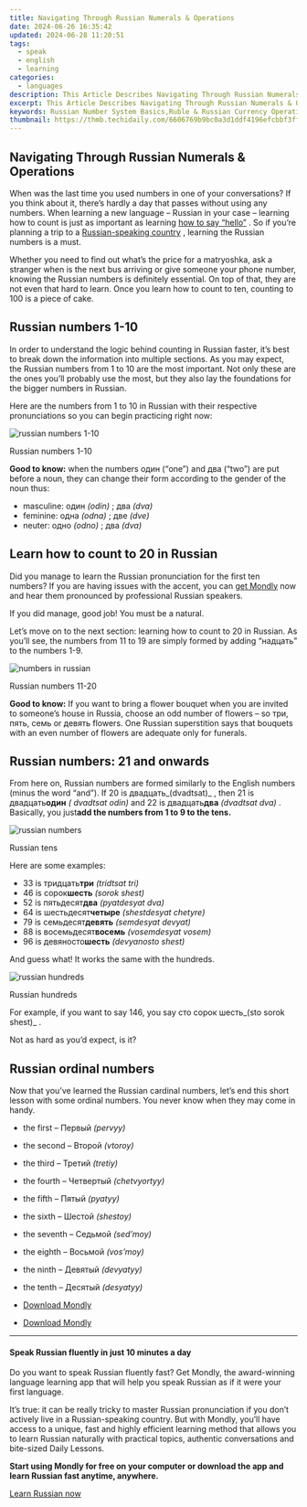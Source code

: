 ```yaml
---
title: Navigating Through Russian Numerals & Operations
date: 2024-06-26 16:35:42
updated: 2024-06-28 11:20:51
tags:
  - speak
  - english
  - learning
categories:
  - languages
description: This Article Describes Navigating Through Russian Numerals & Operations
excerpt: This Article Describes Navigating Through Russian Numerals & Operations
keywords: Russian Number System Basics,Ruble & Russian Currency Operations,Russian Math Education Tools,Multilingual Numerical Calculations (Including Russian),Cyrillic Numerical Notation Guide,Russian Math Games & Learning Apps,Currency Conversion Software (Including Ruble)
thumbnail: https://thmb.techidaily.com/6606769b9bc0a3d1ddf4196efcbbf3ffe5de655763795273378c61959dacb46a.jpg
---
```


## Navigating Through Russian Numerals & Operations

 When was the last time you used numbers in one of your conversations? If you think about it, there’s hardly a day that passes without using any numbers. When learning a new language – Russian in your case – learning how to count is just as important as learning [how to say “hello”](https://shop.mondly.com/affiliate.php?ACCOUNT=ATISTUDI&AFFILIATE=108875&PATH=https://www.mondly.com?AFFILIATE=108875) . So if you’re planning a trip to a [Russian-speaking country](https://shop.mondly.com/affiliate.php?ACCOUNT=ATISTUDI&AFFILIATE=108875&PATH=https://www.mondly.com?AFFILIATE=108875) , learning the Russian numbers is a must.

 Whether you need to find out what’s the price for a matryoshka, ask a stranger when is the next bus arriving or give someone your phone number, knowing the Russian numbers is definitely essential. On top of that, they are not even that hard to learn. Once you learn how to count to ten, counting to 100 is a piece of cake.

## Russian numbers 1-10

 In order to understand the logic behind counting in Russian faster, it’s best to break down the information into multiple sections. As you may expect, the Russian numbers from 1 to 10 are the most important. Not only these are the ones you’ll probably use the most, but they also lay the foundations for the bigger numbers in Russian.

 Here are the numbers from 1 to 10 in Russian with their respective pronunciations so you can begin practicing right now:

![russian numbers 1-10](https://edge.mondly.com/blog/wp-content/uploads/2020/04/russian-numbers-1-10-600x424.jpg "Russian Numbers - Learn How To Count In Russian 2")

 Russian numbers 1-10

**Good to know:** when the numbers один (“one”) and два (“two”) are put before a noun, they can change their form according to the gender of the noun thus:

* masculine: один _(odin)_ ; два _(dva)_
* feminine: одна _(odna)_ ; две _(dve)_
* neuter: одно _(odno)_ ; два _(dva)_

## Learn how to count to 20 in Russian

 Did you manage to learn the Russian pronunciation for the first ten numbers? If you are having issues with the accent, you can [get Mondly](https://app.adjust.io/5ixfg4k?campaign=blog-post-id-4729&fallback=https%3A%2F%2Fapp.mondly.com?avangate%5Fsrc=blog-post-id-4729?mother%5Flang=en%5Fus?target%5Flang=ru&redirect%5Fandroid=https%3A%2F%2Fplay.google.com%2Fstore%2Fapps%2Fdetails%3Fid%3Dcom.atistudios.mondly.languages&redirect%5Fios=https%3A%2F%2Fitunes.apple.com%2Fapp%2Fid987873536&redirect%5Fmacos=https%3A%2F%2Fapp.mondly.com?avangate%5Fsrc=blog-post-id-4729?mother%5Flang=en%5Fus?target%5Flang=ru) now and hear them pronounced by professional Russian speakers.

If you did manage, good job! You must be a natural.

 Let’s move on to the next section: learning how to count to 20 in Russian. As you’ll see, the numbers from 11 to 19 are simply formed by adding “надцать” to the numbers 1-9.

![numbers in russian](https://edge.mondly.com/blog/wp-content/uploads/2020/04/numbers-in-russian-600x424.jpg "Russian Numbers - Learn How To Count In Russian 3")

 Russian numbers 11-20

**Good to know:** If you want to bring a flower bouquet when you are invited to someone’s house in Russia, choose an odd number of flowers – so три, пять, семь or девять flowers. One Russian superstition says that bouquets with an even number of flowers are adequate only for funerals.

## Russian numbers: 21 and onwards

 From here on, Russian numbers are formed similarly to the English numbers (minus the word “and”). If 20 is двадцать_(dvadtsat)_ , then 21 is двадцать**один** _(_ _dvadtsat odin)_ and 22 is двадцать**два** _(dvadtsat dva)_ . Basically, you just**add the numbers from 1 to 9 to the tens.**

![russian numbers](https://edge.mondly.com/blog/wp-content/uploads/2020/04/russian-numbers-600x424.jpg "Russian Numbers - Learn How To Count In Russian 4")

 Russian tens

Here are some examples:

* 33 is тридцать**три** _(tridtsat tri)_
* 46 is сорок**шесть** _(sorok shest)_
* 52 is пятьдесят**два** _(pyatdesyat dva)_
* 64 is шестьдесят**четыре** _(shestdesyat chetyre)_
* 79 is семьдесят**девять** _(semdesyat devyat)_
* 88 is восемьдесят**восемь** _(vosemdesyat vosem)_
* 96 is девяносто**шесть** _(devyanosto shest)_

And guess what! It works the same with the hundreds.

![russian hundreds](https://edge.mondly.com/blog/wp-content/uploads/2020/04/russian-hundreds-600x424.jpg "Russian Numbers - Learn How To Count In Russian 5")

 Russian hundreds

 For example, if you want to say 146, you say сто сорок шесть_(sto sorok shest)_ .

Not as hard as you’d expect, is it?

## Russian ordinal numbers

 Now that you’ve learned the Russian cardinal numbers, let’s end this short lesson with some ordinal numbers. You never know when they may come in handy.

* the first – Первый _(pervyy)_
* the second – Второй _(vtoroy)_
* the third – Третий _(tretiy)_
* the fourth – Четвертый _(chetvyortyy)_
* the fifth – Пятый _(pyatyy)_
* the sixth – Шестой _(shestoy)_
* the seventh – Седьмой _(sed’moy)_
* the eighth – Восьмой _(vos’moy)_
* the ninth – Девятый _(devyatyy)_
* the tenth – Десятый _(desyatyy)_

* [Download Mondly](https://www.facebook.com/sharer/sharer.php?u=https%3A%2F%2Fwww.mondly.com%2Fblog%2Frussian-numbers%2F&t=Russian+Numbers+%E2%80%93+Learn+How+to+Count+in+Russian "Share on Facebook")
* [Download Mondly](https://shop.mondly.com/affiliate.php?ACCOUNT=ATISTUDI&AFFILIATE=108875&PATH=https://www.mondly.com?AFFILIATE=108875)

---

#### Speak Russian fluently in just 10 minutes a day

 Do you want to speak Russian fluently fast? Get Mondly, the award-winning language learning app that will help you speak Russian as if it were your first language.

 It’s true: it can be really tricky to master Russian pronunciation if you don’t actively live in a Russian-speaking country. But with Mondly, you’ll have access to a unique, fast and highly efficient learning method that allows you to learn Russian naturally with practical topics, authentic conversations and bite-sized Daily Lessons.

 **Start using Mondly for free on your computer or download the app and learn Russian fast anytime, anywhere.**

[Learn Russian now](https://adjt.mondly.com/5ixfg4k?campaign=blog-post-id-4729&fallback=https%3A%2F%2Fapp.mondly.com%3Futm%5Fmedium%3Dblog%5Fblog-post-id-4729%26utm%5Fsource%3Dblog-post-id-4729&redirect%5Fmacos=https%3A%2F%2Fapp.mondly.com%3Futm%5Fmedium%3Dblog%5Fblog-post-id-4729%26utm%5Fsource%3Dblog-post-id-4729&redirect%5Fandroid=https%3A%2F%2Fplay.google.com%2Fstore%2Fapps%2Fdetails%3Fid%3Dcom.atistudios.mondly.languages%3Futm%5Fmedium%3Dblog%5Fblog-post-id-4729%26utm%5Fsource%3Dblog-post-id-4729&redirect%5Fios=https%3A%2F%2Fapps.apple.com%2Fapp%2Fapple-store%2Fid987873536%3Fpt%3D78954800%26ct%3Dblog-post-id-4729%26mt%3D8 "Learn Russian now")

<ins class="adsbygoogle"
     style="display:block"
     data-ad-format="autorelaxed"
     data-ad-client="ca-pub-7571918770474297"
     data-ad-slot="1223367746"></ins>



<ins class="adsbygoogle"
     style="display:block"
     data-ad-client="ca-pub-7571918770474297"
     data-ad-slot="8358498916"
     data-ad-format="auto"
     data-full-width-responsive="true"></ins>
